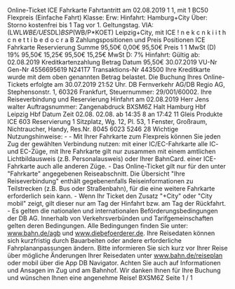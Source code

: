 Online-Ticket ICE Fahrkarte Fahrtantritt am 02.08.2019 1 1, mit 1 BC50 Flexpreis (Einfache Fahrt) Klasse: Erw: Hinfahrt: Hamburg+City Über: Storno kostenfrei bis 1 Tag vor 1. Geltungstag. VIA: (LWL*WBE/UE*SDL)*BSP*(WB/P*KOET) Leipzig+City, mit ICE ! n e k c n k i i t h c n e t t i b e d o c r a B Zahlungspositionen und Preis Positionen ICE Fahrkarte Reservierung Summe 95,50€ 0,00€ 95,50€ Preis 1 1 MwSt (D) 19% 95,50€ 15,25€ 95,50€ 15,25€ MwSt D: 7% Hinfahrt: Gültig ab: 02.08.2019 Kreditkartenzahlung Betrag Datum 95,50€ 30.07.2019 VU-Nr Gen-Nr 4556695619 N241T7 Transaktions-Nr 443500 Ihre Kreditkarte wurde mit dem oben genannten Betrag belastet. Die Buchung Ihres Online-Tickets erfolgte am 30.07.2019 21:52 Uhr. DB Fernverkehr AG/DB Regio AG, Stephensonstr. 1, 60326 Frankfurt, Steuernummer: 29/001/60002. Ihre Reiseverbindung und Reservierung Hinfahrt am 02.08.2019 Herr Jens walter Auftragsnummer: Zangenabdruck BXSM6Z Halt Hamburg Hbf Leipzig Hbf Datum Zeit 02.08. 02.08. ab 14:35 8 an 17:42 11 Gleis Produkte ICE 603 Reservierung 1 Sitzplatz, Wg. 12, Pl. 53, 1 Fenster, Großraum, Nichtraucher, Handy, Res.Nr. 8045 6023 5246 28 Wichtige Nutzungshinweise: - - Mit Ihrer Fahrkarte zum Flexpreis können Sie jeden Zug der gewählten Verbindung nutzen: mit einer IC/EC-Fahrkarte alle IC- und EC-Züge, mit Ihre Fahrkarte gilt nur zusammen mit einem amtlichen Lichtbildausweis (z.B. Personalausweis) oder Ihrer BahnCard. einer ICE-Fahrkarte auch alle anderen Züge. - Das Online-Ticket gilt nur für den unter "Fahrkarte" angegebenen Reiseabschnitt. Die Übersicht "Ihre Reiseverbindung" enthält gegebenenfalls Reiseinformationen zu Teilstrecken (z.B. Bus oder Straßenbahn), für die eine weitere Fahrkarte erforderlich sein kann. - Wenn Ihr Ticket den Zusatz "+City" oder "City mobil" zeigt, gilt dieser nur am Tag der Hinfahrt bzw. am Tag der Rückfahrt. - Es gelten die nationalen und internationalen Beförderungsbedingungen der DB AG. Innerhalb von Verkehrsverbünden und Tarifgemeinschaften gelten deren Bedingungen. Alle Bedingungen finden Sie unter: www.bahn.de/agb und www.diebefoerderer.de. Ihre Reisedaten können sich kurzfristig durch Bauarbeiten oder andere erforderliche Fahrplananpassungen ändern. Bitte informieren Sie sich kurz vor Ihrer Reise über mögliche Änderungen Ihrer Reisedaten unter www.bahn.de/reiseplan oder mobil über die App DB Navigator. Achten Sie auch auf Informationen und Ansagen im Zug und am Bahnhof. Wir danken Ihnen für Ihre Buchung und wünschen Ihnen eine angenehme Reise! BXSM6Z Seite 1 / 1